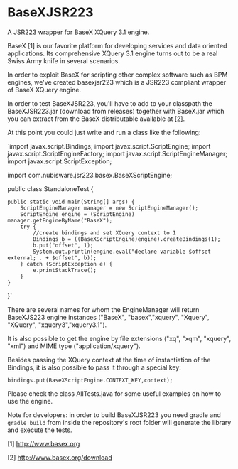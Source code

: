 # BaseXJSR223
A JSR223 wrapper for BaseX XQuery 3.1 engine.

BaseX [1] is our favorite platform for developing services and data oriented applications. Its comprehensive XQuery 3.1 engine turns out to be a real Swiss Army knife in several scenarios.

In order to exploit BaseX for scripting other complex software such as BPM engines, we've created basexjsr223 which is a JSR223 compliant wrapper of BaseX XQuery engine.

In order to test BaseXJSR223, you'll have to add to your classpath the BaseXJSR223.jar (download from releases) together with BaseX.jar which you can extract from the BaseX distributable available at [2]. 

At this point you could just write and run a class like the following:

`import javax.script.Bindings;
import javax.script.ScriptEngine;
import javax.script.ScriptEngineFactory;
import javax.script.ScriptEngineManager;
import javax.script.ScriptException;

import com.nubisware.jsr223.basex.BaseXScriptEngine;

public class StandaloneTest {

	public static void main(String[] args) {
		ScriptEngineManager manager = new ScriptEngineManager();
		ScriptEngine engine = (ScriptEngine) manager.getEngineByName("BaseX");
		try {
			//create bindings and set XQuery context to 1
			Bindings b = ((BaseXScriptEngine)engine).createBindings(1);
			b.put("offset", 1);
			System.out.println(engine.eval("declare variable $offset external; . + $offset", b));
		} catch (ScriptException e) {
			e.printStackTrace();
		}
	}

}`

There are several names for whom the EngineManager will return BaseXJS223 engine instances ("BaseX", "basex","xquery", "Xquery", "XQuery", "xquery3","xquery3.1"). 

It is also possible to get the engine by file extensions ("xq", "xqm", "xquery", "xml") and MIME type ("application/xquery").

Besides passing the XQuery context at the time of instantiation of the Bindings, it is also possible to pass it through a special key:

`bindings.put(BaseXScriptEngine.CONTEXT_KEY,context);`

Please check the class AllTests.java for some useful examples on how to use the engine.

Note for developers: in order to build BaseXJSR223 you need gradle and `gradle build` from inside the repository's root folder will generate the library and execute the tests.

[1] http://www.basex.org

[2] http://www.basex.org/download
